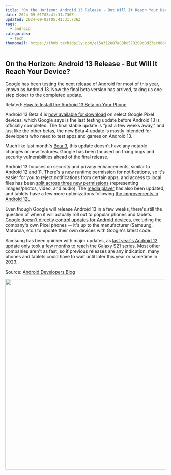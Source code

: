 ```yaml
---
title: "On the Horizon: Android 13 Release - But Will It Reach Your Device?"
date: 2024-09-01T05:41:31.736Z
updated: 2024-09-02T05:41:31.736Z
tags:
  - android
categories:
  - tech
thumbnail: https://thmb.techidaily.com/e15a312e87a88bc573209c8d23ec08d406e2cad56bb144772919196db397e16b.jpg
---
```


## On the Horizon: Android 13 Release - But Will It Reach Your Device?

Google has been testing the next release of Android for most of this year, known as Android 13\. Now the final beta version has arrived, taking us one step closer to the completed update.

Related: [How to Install the Android 13 Beta on Your Phone](https://extra-approaches.techidaily.com/plating-aesthetics-capturing-delectable-dishes-on-screen-for-2024/) 

 Android 13 Beta 4 is [now available for download](https://extra-approaches.techidaily.com/plating-aesthetics-capturing-delectable-dishes-on-screen-for-2024/) on select Google Pixel devices, which Google says is the last testing update before Android 13 is officially completed. The final stable update is "just a few weeks away," and just like the other betas, the new Beta 4 update is mostly intended for developers who need to test apps and games on Android 13.

 Much like last month's [Beta 3](https://activate-lock.techidaily.com/the-10-best-tools-to-bypass-icloud-activation-lock-from-apple-iphone-12-mini-you-should-try-out-by-drfone-ios/), this update doesn't have any notable changes or new features. Google has been focused on fixing bugs and security vulnerabilities ahead of the final release.

 Android 13 focuses on security and privacy enhancements, similar to Android 12 and 11\. There's a new runtime permission for notifications, so it's easier for you to reject notifications from certain apps, and access to local files has been [split across three new permissions](https://developer.android.com/about/versions/13/behavior-changes-13#granular-media-permissions) (representing images/photos, video, and audio). The [media player](https://blog.esper.io/android-13-deep-dive/#media%5Foutput%5Fui%5Fredesign) has also been updated, and tablets have a few more optimizations following [the improvements in Android 12L](https://digital-screen-recording.techidaily.com/updated-in-2024-achieving-excellence-in-game-recording-techniques-windows-11-style/).

 Even though Google will release Android 13 in a few weeks, there's still the question of when it will actually roll out to popular phones and tablets. [Google doesn't directly control updates for Android devices](https://android-location-track.techidaily.com/in-2024-two-ways-to-track-my-boyfriends-infinix-note-30-vip-without-him-knowing-drfone-by-drfone-virtual-android/), excluding the company's own Pixel phones -- it's up to the manufacturer (Samsung, Motorola, etc.) to update their own devices with Google's latest code.

 Samsung has been quicker with major updates, as [last year's Android 12 update only took a few months to reach the Galaxy S21 series](https://www.androidauthority.com/samsung-one-ui-4-android-12-3058222/). Most other companies aren't as fast, so if previous releases are any indication, many phones and tablets could have to wait until later this year or sometime in 2023.

 Source: [Android Developers Blog](https://android-developers.googleblog.com/)

<ins class="adsbygoogle"
     style="display:block"
     data-ad-format="autorelaxed"
     data-ad-client="ca-pub-7571918770474297"
     data-ad-slot="1223367746"></ins>



<ins class="adsbygoogle"
     style="display:block"
     data-ad-client="ca-pub-7571918770474297"
     data-ad-slot="8358498916"
     data-ad-format="auto"
     data-full-width-responsive="true"></ins>



<!-- affiliate ads begin -->
<a href="https://appsumo.8odi.net/c/5597632/2082529/7443" target="_top" id="2082529"><img src="//a.impactradius-go.com/display-ad/7443-2082529" border="0" alt="" width="1200" height="600"/></a><img height="0" width="0" src="https://appsumo.8odi.net/i/5597632/2082529/7443" style="position:absolute;visibility:hidden;" border="0" />
<!-- affiliate ads end -->